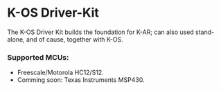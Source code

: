 K-OS Driver-Kit
===============
The K-OS Driver Kit builds the foundation for K-AR; can
also used stand-alone, and of cause, together with K-OS.

### Supported MCUs:
   - Freescale/Motorola HC12/S12.
   - Comming soon: Texas Instruments MSP430.
